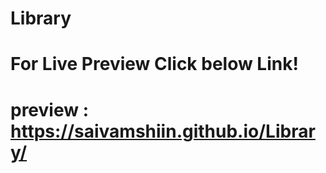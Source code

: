 # Library



# For Live Preview Click below Link!

# preview : https://saivamshiin.github.io/Library/
